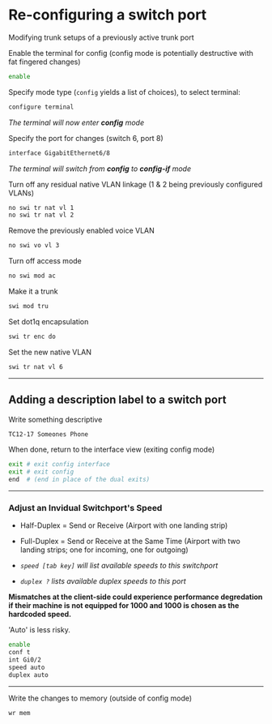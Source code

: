 # Re-configuring a switch port
Modifying trunk setups of a previously active trunk port

Enable the terminal for config (config mode is potentially destructive with fat fingered changes)
```bash
enable
```

Specify mode type (`config` yields a list of choices), to select terminal:
```bash
configure terminal
```

*The terminal will now enter **config** mode*

Specify the port for changes (switch 6, port 8)
```bash
interface GigabitEthernet6/8
```
*The terminal will switch from **config** to **config-if** mode*

Turn off any residual native VLAN linkage (1 & 2 being previously configured VLANs)
```bash
no swi tr nat vl 1
no swi tr nat vl 2
```
Remove the previously enabled voice VLAN
```bash
no swi vo vl 3
```

Turn off access mode
```bash
no swi mod ac
```

Make it a trunk
```bash
swi mod tru
```

Set dot1q encapsulation
```bash
swi tr enc do
```

Set the new native VLAN
```bash
swi tr nat vl 6
```

***

## Adding a description label to a switch port
Write something descriptive
```bash
TC12-17 Someones Phone
```

When done, return to the interface view (exiting config mode)
```bash
exit # exit config interface
exit # exit config
end  # (end in place of the dual exits)
```

***

### Adjust an Invidual Switchport's Speed
- Half-Duplex = Send or Receive (Airport with one landing strip)
- Full-Duplex = Send or Receive at the Same Time (Airport with two landing strips; one for incoming, one for outgoing)

- *`speed [tab key]` will list available speeds to this switchport*
- *`duplex ?` lists available duplex speeds to this port*

**Mismatches at the client-side could experience performance degredation if their machine is not equipped for 1000 and 1000 is chosen as the hardcoded speed.**

'Auto' is less risky.

```bash
enable
conf t
int Gi0/2
speed auto
duplex auto
```

***

Write the changes to memory (outside of config mode)
```bash
wr mem
```
